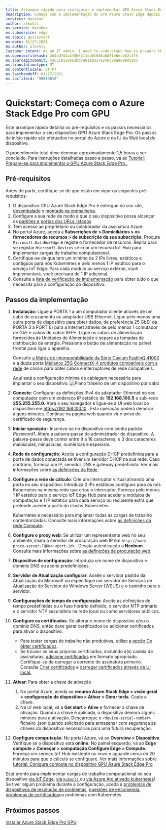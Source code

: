 ```yaml
---
title: Arranque rápido para configurar e implementar GPU Azure Stack Edge | Microsoft Docs
description: Começa com a implementação do GPU Azure Stack Edge depois de o dispositivo ser recebido.
services: databox
author: alkohli
ms.service: databox
ms.subservice: edge
ms.topic: quickstart
ms.date: 01/27/2021
ms.author: alkohli
Customer intent: As an IT admin, I need to understand how to prepare the portal to quickly deploy Azure Stack Edge so I can use it to transfer data to Azure.
ms.openlocfilehash: 2d1bd7d2a4f066311ea01046a8d71e6ecb52c3f5
ms.sourcegitcommit: 436518116963bd7e81e0217e246c80a9808dc88c
ms.translationtype: MT
ms.contentlocale: pt-PT
ms.lasthandoff: 01/27/2021
ms.locfileid: "98919816"
---
```

# <a name="quickstart-get-started-with-azure-stack-edge-pro-with-gpu"></a>Quickstart: Começa com o Azure Stack Edge Pro com GPU 

Este arranque rápido detalha os pré-requisitos e os passos necessários para implementar o seu dispositivo GPU Azure Stack Edge Pro. Os passos de início rápido são efetuados no portal do Azure e na IU da Web local do dispositivo. 

O procedimento total deve demorar aproximadamente 1,5 horas a ser concluído. Para instruções detalhadas passo a passo, vá ao [Tutorial: Prepare-se para implementar o GPU Azure Stack Edge Pro .](azure-stack-edge-gpu-deploy-prep.md#deployment-configuration-checklist) 


## <a name="prerequisites"></a>Pré-requisitos

Antes de partir, certifique-se de que estão em vigor os seguintes pré-requisitos:

1. O dispositivo GPU Azure Stack Edge Pro é entregue no seu site, [desembalado](azure-stack-edge-gpu-deploy-install.md#unpack-the-device) e [montado na cremalheira](azure-stack-edge-gpu-deploy-install.md#rack-the-device). 
1. Configure a sua rede de modo a que o seu dispositivo possa alcançar os [padrões e portas dos URLs listados](azure-stack-edge-gpu-system-requirements.md#networking-port-requirements). 
1. Tem acesso ao proprietário ou colaborador da assinatura Azure.
1. No portal Azure, aceda a **Subscrições de > Domiciliários > os fornecedores de recursos > de subscrição da sua subscrição.** Procure `Microsoft.DataBoxEdge` e registe o fornecedor de recursos. Repita para se registar `Microsoft.Devices` se criar um recurso IoT Hub para implementar cargas de trabalho computacional.
1. Certifique-se de que tem um mínimo de 2 IPs livres, estáticos e contíguos para nós Kubernetes e pelo menos 1 IP estático para o serviço IoT Edge. Para cada módulo ou serviço externo, você implementará, você precisará de 1 IP adicional.
1. Consulte a [lista de verificação de implementação](azure-stack-edge-gpu-deploy-checklist.md) para obter tudo o que necessita para a configuração do dispositivo. 


## <a name="deployment-steps"></a>Passos da implementação

1. **Instalação:** Ligue a PORTA 1 a um computador cliente através de um cabo de cruzamento ou adaptador USB Ethernet. Ligue pelo menos uma outra porta de dispositivo para obter dados, de preferência 25 GbE( da PORTA 3 a PORT 6) para a Internet através de pelo menos 1 comutador de GbE e cabos de cobre SFP+. Ligue os cabos de alimentação fornecidos às Unidades de Alimentação e separe as tomadas de distribuição de energia. Pressione o botão de alimentação no painel frontal para ligar o aparelho.  

    Consulte [a Matriz de Interoperabilidade da Série Cavium FastlinQ 41000](https://www.marvell.com/documents/xalflardzafh32cfvi0z/) e a dupla porta [Mellanox 25G ConnectX-4 produtos compatíveis com a rede](https://docs.mellanox.com/display/ConnectX4LxFirmwarev14271016/Firmware+Compatible+Products) de canais para obter cabos e interruptores de rede compatíveis.

    Aqui está a configuração mínima de cablagem necessária para implantar o seu dispositivo:  ![ Plano traseiro de um dispositivo por cabo](./media/azure-stack-edge-gpu-quickstart/backplane-min-cabling-1.png)

2. **Conecte**: Configurar as definições IPv4 do adaptador Ethernet no seu computador com um endereço IP estático de **192.168.100.5** e sub-rede **255.255.255.0**. Abra o seu navegador e ligue-se à UI web local do dispositivo em https://192.168.100.10 . Esta operação poderá demorar alguns minutos. Continue na página web quando vir o aviso do certificado de segurança.

3. **Iniciar sposição :** Inscreva-se no dispositivo com senha padrão *Password1*. Altere a palavra-passe do administrador do dispositivo. A palavra-passe deve conter entre 8 a 16 caracteres, e 3 dos caracteres maiúsculas, minúsculas, numéricas e especiais.

4. **Rede de configuração**: Aceite a configuração DHCP predefinida para a porta de dados conectada se tiver um servidor DHCP na sua rede. Caso contrário, forneça um IP, servidor DNS e gateway predefinido. Ver mais informações sobre [as definições da Rede](azure-stack-edge-gpu-deploy-configure-network-compute-web-proxy.md#configure-network).

5. **Configure a rede de cálculo**: Crie um interruptor virtual ativando uma porta no seu dispositivo. Introduza 2 IPs estáticos contíguos para os nós Kubernetes na mesma rede que criou o interruptor. Forneça pelo menos 1 IP estático para o serviço IoT Edge Hub para aceder a módulos de computação e 1 IP estático para cada serviço ou recipiente extra que pretende aceder a partir do cluster Kubernetes. 

    Kubernetes é necessário para implantar todas as cargas de trabalho contentorizadas. Consulte mais informações sobre [as definições da rede Compute](azure-stack-edge-gpu-deploy-configure-network-compute-web-proxy.md#enable-compute-network).

6. **Configure o proxy web**: Se utilizar um representante web no seu ambiente, insira o servidor de procuração web IP em `http://<web-proxy-server-FQDN>:<port-id>` . Desata autenticação a **Nenhum**. Consulte mais informações sobre [as definições de procuração web](azure-stack-edge-gpu-deploy-configure-network-compute-web-proxy.md#configure-web-proxy).

7. **Dispositivo de configuração**: Introduza um nome de dispositivo e domínio DNS ou aceite predefinições. 

8. **Servidor de Atualização configurar**: Aceite o servidor padrão da Atualização do Microsoft ou especifique um servidor de Serviços de Atualização do Servidor do Windows Server (WSUS) e o caminho para o servidor. 

9. **Configurações de tempo de configuração**: Aceite as definições de tempo predefinidas ou o fuso horário definido, o servidor NTP primário e o servidor NTP secundário na rede local ou como servidores públicos.

10. **Configure os certificados**: Se alterar o nome do dispositivo e/ou o domínio DNS, então deve gerar certificados ou adicionar certificados para ativar o dispositivo. 

    - Para testar cargas de trabalho não produtivos, utilize [a opção De obter certificados](azure-stack-edge-gpu-deploy-configure-certificates.md#generate-device-certificates). 
    - Se trouxer os seus próprios certificados, incluindo a(s) cadeia de assinaturas, [adicione certificados](azure-stack-edge-gpu-deploy-configure-certificates.md#bring-your-own-certificates) em formato apropriado. Certifique-se de carregar a corrente de assinatura primeiro. Consulte [Criar certificados](azure-stack-edge-j-series-create-certificates-tool.md) e [carregar certificados através da UI local.](azure-stack-edge-gpu-deploy-configure-certificates.md#bring-your-own-certificates)

11. **Ativar**: Para obter a chave de ativação 

    1. No portal Azure, aceda ao **recurso Azure Stack Edge > visão geral > configuração do dispositivo > Ativar > Gerar tecla**. Copie a chave. 
    1. Na UI web local, vá a **Get start > Ative** e fornecer a chave de ativação. Quando a chave é aplicada, o dispositivo demora alguns minutos para a ativação. Descarregue o `<device-serial-number>` ficheiro .json quando solicitado para armazenar com segurança as chaves do dispositivo necessárias para uma futura recuperação. 

12. **Configure computação**: No portal Azure, vá ao **Overview > Dispositivo**. Verifique se o dispositivo está **online.** No painel esquerdo, vá ao **Edge compute > Começar > computação Configure Edge > Compute**. Forneça um serviço IoT Hub existente ou novo e aguarde cerca de 20 minutos para que o cálculo se configuure. Ver mais informações sobre [tutorial: Conigure compute no dispositivo GPU Azure Stack Edge Pro](azure-stack-edge-gpu-deploy-configure-compute.md)

Está pronto para implementar cargas de trabalho computacional no seu dispositivo [via IoT Edge,](azure-stack-edge-gpu-deploy-sample-module-marketplace.md) [via `kubectl` ](azure-stack-edge-gpu-create-kubernetes-cluster.md) ou [via Azure Arc ativado kubernetes](azure-stack-edge-gpu-deploy-arc-kubernetes-cluster.md)! Se tiver algum problema durante a configuração, aceda a [problemas de dispositivos de resolução de problemas,]() [questões de encomenda,](azure-stack-edge-gpu-troubleshoot.md) [problemas de certificados](azure-stack-edge-j-series-certificate-troubleshooting.md)ou problemas com Kubernetes. 

## <a name="next-steps"></a>Próximos passos

[Instalar Azure Stack Edge Pro GPU](./azure-stack-edge-gpu-deploy-install.md)



